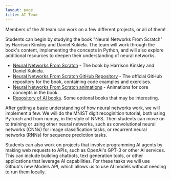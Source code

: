 ```yaml
---
layout: page
title: AI Team
---
```


Members of the AI team can work on a few different projects, or all of them!

Students can begin by studying the book "Neural Networks From Scratch" by
Harrison Kinsley and Daniel Kukieła. The team will work through the book's
content, implementing the concepts in Python, and will also explore additional
resources to deepen their understanding of neural networks.

* [Neural Networks From Scratch](https://nnfs.io/) - The book by Harrison Kinsley and Daniel Kukieła.
* [Neural Networks From Scratch GitHub Repository](https://github.com/Sentdex/nnfs_book) - The official GitHub repository for the book, containing code examples and exercises.
* [Neural Networks From Scratch animations](https://nnfs.io/neural_network_animations) - Animations for core concepts in the book. 
* [Repository of AI books](https://github.com/aridiosilva/AI_Books). Some optional books that may be interesting. 

After getting a basic understanding of how neural networks work, we will
implement a few. We will do the MNIST digit recoginition tutorial, both using
PyTorch and from numpy, in the style of NNFS. Then students can move on to
training or using other neural networks, such as convolutional neural networks
(CNNs) for image classification tasks, or recurrent neural networks (RNNs) for
sequence prediction tasks.

Students can also work on projects that involve programming AI agents by making
web requests to APIs, such as OpenAI's GPT-3 or other AI services. This can
include building chatbots, text generation tools, or other applications that
leverage AI capabilities. For these tasks we will use Github's new Models API,
which allows us to use AI models without needing to run them locally.
